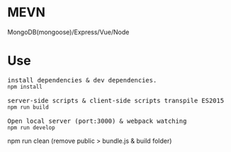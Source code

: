 # MEVN
MongoDB(mongoose)/Express/Vue/Node

# Use
<pre>
install dependencies & dev dependencies.
<code>npm install</code>

server-side scripts & client-side scripts transpile ES2015
<code>npm run build</code>

Open local server (port:3000) & webpack watching
<code>npm run develop</code>
</pre>
npm run clean (remove public > bundle.js & build folder)
